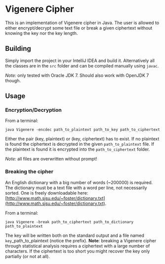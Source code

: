 # Vigenere Cipher

This is an implementation of Vigenere cipher in Java. The user is allowed to either encrypt/decrypt some text file or break a given ciphertext without knowing the key nor the key length.

## Building

Simply import the project in your IntelliJ IDEA and build it. Alternatively all the classes are in the `src` folder and can be compiled manually using `javac`.

*Note:* only tested with Oracle JDK 7. Should also work with OpenJDK 7 though. 

## Usage

### Encryption/Decryption

From a terminal:

`java Vigenere -encdec path_to_plaintext path_to_key path_to_ciphertext`

Either the pair (key, plaintext) or (key, ciphertext) has to exist. If no plaintext is found the ciphertext is decrypted in the given `path_to_plaintext` file. If the plaintext is found it is encrypted into the `path_to_ciphertext` folder.

*Note:* all files are overwritten without prompt!

### Breaking the cipher

An English dictionary with a big number of words (~200000) is required. The dictionary must be a text file with a word per line, not necessarily sorted. One is freely downloadable here: [http://www.math.sjsu.edu/~foster/dictionary.txt](http://www.math.sjsu.edu/~foster/dictionary.txt).

From a terminal:

`java Vigenere -break path_to_ciphertext path_to_dictionary path_to_plaintext`

The key will be written both on the standard output and a file named `key`_path_to_plaintext (notice the prefix).
__Note__: breaking a Vigenere cipher through statistical analysis requires a ciphertext with a large number of characters. If the ciphertext is too short you might recover the key only partially (or not at all).
